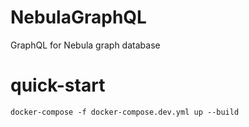 # NebulaGraphQL
GraphQL for Nebula graph database

# quick-start
```
docker-compose -f docker-compose.dev.yml up --build
```
